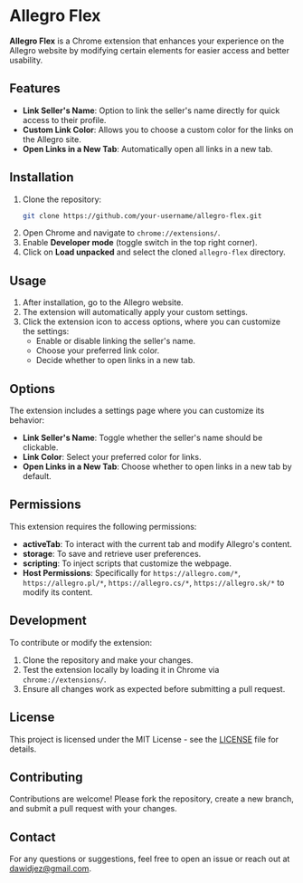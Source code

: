 # Allegro Flex

**Allegro Flex** is a Chrome extension that enhances your experience on the Allegro website by modifying certain elements for easier access and better usability.

## Features

- **Link Seller's Name**: Option to link the seller's name directly for quick access to their profile.
- **Custom Link Color**: Allows you to choose a custom color for the links on the Allegro site.
- **Open Links in a New Tab**: Automatically open all links in a new tab.

## Installation

1. Clone the repository:
    ```bash
    git clone https://github.com/your-username/allegro-flex.git
    ```
2. Open Chrome and navigate to `chrome://extensions/`.
3. Enable **Developer mode** (toggle switch in the top right corner).
4. Click on **Load unpacked** and select the cloned `allegro-flex` directory.

## Usage

1. After installation, go to the Allegro website.
2. The extension will automatically apply your custom settings.
3. Click the extension icon to access options, where you can customize the settings:
    - Enable or disable linking the seller's name.
    - Choose your preferred link color.
    - Decide whether to open links in a new tab.

## Options

The extension includes a settings page where you can customize its behavior:
- **Link Seller's Name**: Toggle whether the seller's name should be clickable.
- **Link Color**: Select your preferred color for links.
- **Open Links in a New Tab**: Choose whether to open links in a new tab by default.

## Permissions

This extension requires the following permissions:

- **activeTab**: To interact with the current tab and modify Allegro's content.
- **storage**: To save and retrieve user preferences.
- **scripting**: To inject scripts that customize the webpage.
- **Host Permissions**: Specifically for `https://allegro.com/*`, `https://allegro.pl/*`, `https://allegro.cs/*`, `https://allegro.sk/*` to modify its content.

## Development

To contribute or modify the extension:

1. Clone the repository and make your changes.
2. Test the extension locally by loading it in Chrome via `chrome://extensions/`.
3. Ensure all changes work as expected before submitting a pull request.

## License

This project is licensed under the MIT License - see the [LICENSE](LICENSE) file for details.

## Contributing

Contributions are welcome! Please fork the repository, create a new branch, and submit a pull request with your changes.

## Contact

For any questions or suggestions, feel free to open an issue or reach out at [dawidjez@gmail.com](mailto:dawidjez@gmail.com).
